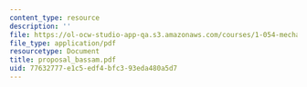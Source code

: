 ```yaml
---
content_type: resource
description: ''
file: https://ol-ocw-studio-app-qa.s3.amazonaws.com/courses/1-054-mechanics-and-design-of-concrete-structures-spring-2004/77632777e1c5edf4bfc393eda480a5d7_proposal_bassam.pdf
file_type: application/pdf
resourcetype: Document
title: proposal_bassam.pdf
uid: 77632777-e1c5-edf4-bfc3-93eda480a5d7
---
```

